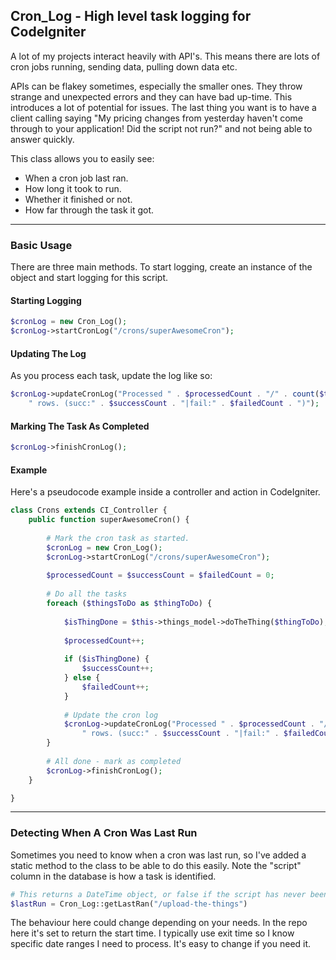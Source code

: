 ## Cron_Log - High level task logging for CodeIgniter
A lot of my projects interact heavily with API's. This means there are lots of cron jobs running, sending data, pulling down data etc. 

APIs can be flakey sometimes, especially the smaller ones. They throw strange and unexpected errors and they can have bad up-time. This introduces a lot of potential for issues. The last thing you want is to have a client calling saying "My pricing changes from yesterday haven't come through to your application! Did the script not run?" and not being able to answer quickly.

This class allows you to easily see: 

* When a cron job last ran.
* How long it took to run.
* Whether it finished or not.
* How far through the task it got.

* * *

### Basic Usage
There are three main methods. To start logging, create an instance of the object and start logging for this script.

#### Starting Logging
```php   
$cronLog = new Cron_Log();
$cronLog->startCronLog("/crons/superAwesomeCron");
```

#### Updating The Log
As you process each task, update the log like so:

```php   
$cronLog->updateCronLog("Processed " . $processedCount . "/" . count($thingsToDo) . 
    " rows. (succ:" . $successCount . "|fail:" . $failedCount . ")");
```

#### Marking The Task As Completed

```php
$cronLog->finishCronLog();
```

#### Example
Here's a pseudocode example inside a controller and action in CodeIgniter.

```php   
class Crons extends CI_Controller {
    public function superAwesomeCron() {
    
        # Mark the cron task as started.
        $cronLog = new Cron_Log();
        $cronLog->startCronLog("/crons/superAwesomeCron");
        
        $processedCount = $successCount = $failedCount = 0;
        
        # Do all the tasks
        foreach ($thingsToDo as $thingToDo) {
            
            $isThingDone = $this->things_model->doTheThing($thingToDo);
            
            $processedCount++; 
            
            if ($isThingDone) {
                $successCount++;
            } else {
                $failedCount++;
            }
            
            # Update the cron log
            $cronLog->updateCronLog("Processed " . $processedCount . "/" . count($thingsToDo) . 
                " rows. (succ:" . $successCount . "|fail:" . $failedCount . ")");
        }
        
        # All done - mark as completed
        $cronLog->finishCronLog();
    }

}
```

* * *

### Detecting When A Cron Was Last Run
Sometimes you need to know when a cron was last run, so I've added a static method to the class to be able to do this easily. Note the "script" column in the database is how a task is identified.

```php
# This returns a DateTime object, or false if the script has never been ran (according to this log).
$lastRun = Cron_Log::getLastRan("/upload-the-things")
```

The behaviour here could change depending on your needs. In the repo here it's set to return the start time. I typically use exit time so I know specific date ranges I need to process. It's easy to change if you need it.


